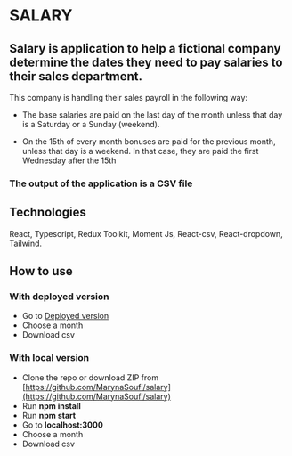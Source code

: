 # SALARY

## Salary is application to help a fictional company determine the dates they need to pay salaries to their sales department.

This company is handling their sales payroll in the following way:

-   The base salaries are paid on the last day of the month unless that day is a
    Saturday or a Sunday (weekend).

-   On the 15th of every month bonuses are paid for the previous month, unless
    that day is a weekend. In that case, they are paid the first Wednesday after
    the 15th

### The output of the application is a CSV file

## Technologies

React, Typescript, Redux Toolkit, Moment Js, React-csv, React-dropdown, Tailwind.

## How to use

### With deployed version

-   Go to [Deployed version](https://marynasoufi.github.io/salary/)
-   Choose a month
-   Download csv

### With local version

-   Clone the repo or download ZIP from [https://github.com/MarynaSoufi/salary](https://github.com/MarynaSoufi/salary)
-   Run **npm install**
-   Run **npm start**
-   Go to **localhost:3000**
-   Choose a month
-   Download csv
